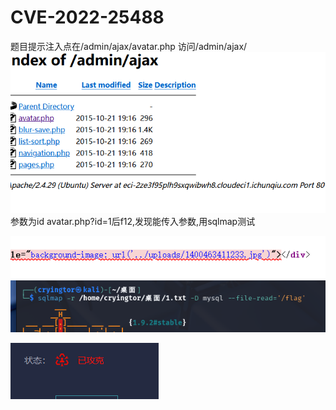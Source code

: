 # CVE-2022-25488
题目提示注入点在/admin/ajax/avatar.php
访问/admin/ajax/
![](vx_images/183795544163141.png)
参数为id
avatar.php?id=1后f12,发现能传入参数,用sqlmap测试

![](vx_images/224465627113814.png)
![](vx_images/189890229005188.png)

![](vx_images/13425226337523.png)

